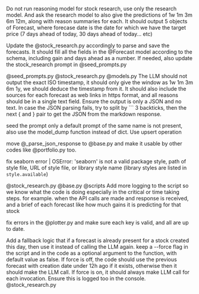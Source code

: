 Do not run reasoning model for stock research, use only the research model. And ask the research model to also give the predictions of 1w 1m 3m 6m 12m, along with reason summaries for each. It should output 5 objects of Forecast, where forecase date is the date for which we have the target price (7 days ahead of today, 30 days ahead of today... etc)


Update the @stock_research.py  accordingly to parse and save the forecasts. It should fill all the fields in the @Forecast  model according to the schema, including gain and days ahead as a number. If needed, also update the stock_research prompt in @seed_prompts.py 


@seed_prompts.py @stock_research.py @models.py 
The LLM should not output the exact ISO timestamp, it should only give the window as 1w 1m 3m 6m 1y, we should deduce the timestamp from it. It should also include the sources for each forecast as web links in https format, and all reasons should be in a single text field.
Ensure the output is only a JSON and no text.  In case the JSON parsing fails, try to split by ``` 3 backticks, then the next { and } pair to get the JSON from the markdown response.


seed the prompt only a default prompt of the same name is not present, also use the model_dump function instead of dict. Use upsert operation


move @_parse_json_response  to @base.py  and make it usable by other codes like @portfolio.py  too.


fix seaborn error
    | OSError: 'seaborn' is not a valid package style, path of style file, URL of style file, or library style name (library styles are listed in `style.available`)


@stock_research.py @base.py @scripts Add more logging to the script so we know what the code is doing especially in the critical or time taking steps. for example. when the API calls are made and response is received, and a brief of each forecast like how much gains it is predicting for that stock


fix errors in the @plotter.py  and make sure each key is valid, and all are up to date.


Add a fallback logic that if a forecast is already present for a stock created this day, then use it instead of calling the LLM again. keep a --force flag in the script and in the code as a optional argument to the function, with default value as false. If force is off, the code should use the previous forecast with creation date under 12h ago if it exists, otherwise then it should make the LLM call. If force is on, it should always make LLM call for each invocation. Ensure this is logged too in the console. @stock_research.py